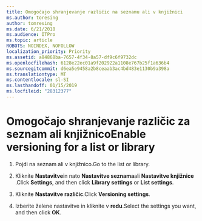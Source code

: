 ```yaml
---
title: Omogočajo shranjevanje različic na seznamu ali v knjižnici
ms.author: toresing
author: tomresing
ms.date: 6/21/2018
ms.audience: ITPro
ms.topic: article
ROBOTS: NOINDEX, NOFOLLOW
localization_priority: Priority
ms.assetid: a84868ba-7657-4f34-8a57-df9c6f9732dc
ms.openlocfilehash: 6128e22ec01a9f202922a1108e767b25f1a636b4
ms.sourcegitcommit: d6ea5e9458a2b8ceaab3ac4bd483e1130b9a398a
ms.translationtype: MT
ms.contentlocale: sl-SI
ms.lasthandoff: 01/15/2019
ms.locfileid: "28312377"
---
```

# <a name="enable-versioning-for-a-list-or-library"></a><span data-ttu-id="874e6-102">Omogočajo shranjevanje različic za seznam ali knjižnico</span><span class="sxs-lookup"><span data-stu-id="874e6-102">Enable versioning for a list or library</span></span>

1. <span data-ttu-id="874e6-103">Pojdi na seznam ali v knjižnico.</span><span class="sxs-lookup"><span data-stu-id="874e6-103">Go to the list or library.</span></span>
    
2. <span data-ttu-id="874e6-104">Kliknite **Nastavitve**in nato **Nastavitve seznama**ali **Nastavitve knjižnice** .</span><span class="sxs-lookup"><span data-stu-id="874e6-104">Click **Settings**, and then click **Library settings** or **List settings**.</span></span>
    
3. <span data-ttu-id="874e6-105">Kliknite **Nastavitve različic**.</span><span class="sxs-lookup"><span data-stu-id="874e6-105">Click **Versioning settings**.</span></span>
    
4. <span data-ttu-id="874e6-106">Izberite želene nastavitve in kliknite v **redu**.</span><span class="sxs-lookup"><span data-stu-id="874e6-106">Select the settings you want, and then click **OK**.</span></span>
    

